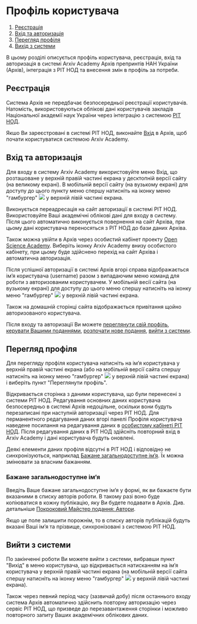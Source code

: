 # Профіль користувача

1. [Реєстрація](user-profile#sign-up)
1. [Вхід та авторизація](user-profile#sign-in)
1. [Перегляд профіля](user-profile#view-profile)
1. [Вихід з системи](user-profile#sign-out)

В цьому розділі описується профіль користувача, реєстрація, вхід та авторизація в системі Arxiv Academy Архів препринтів НАН України (Архів), інтеграція з РІТ НОД та внесення змін в профіль за потреби.

## <a name="sign-up"></a>Реєстрація

Система Архів не передбачає безпосередньої реєстрації користувачів. Натомість, використовуються облікові дані користувачів закладів Національної академії наук України через інтеграцію з системою [РІТ НОД](http://ritnod.icybcluster.org.ua).

Якшо Ви зареєстровані в системі РІТ НОД, виконайте [Вхід](user-profile#sign-in) в Архів, щоб почати користуватися системою Arxiv Academy.

## <a name="sign-in"></a>Вхід та авторизація

Для входу в систему Arxiv Academy використовуйте меню Вхід, що розташоване у верхній правій частині екрана у десктопній версії сайту (на великому екрані).
В мобільній версії сайту (на вузькому екрані) для доступу до цього пункту меню спершу натисніть на іконку меню "гамбургер" <img src="https://raw.githubusercontent.com/FortAwesome/Font-Awesome/6.x/svgs/solid/bars.svg" class="inline-icon"> у верхній лівій частині екрана.

Виконується переадресація на сайт авторизації в системі РІТ НОД. Використовуйте Ваші академічні облікові дані для входу в систему. Після цього автоматично виконується повернення на сайт Архіва, при цьому дані користувача переносяться з РІТ НОД до бази даних Архіва.

Також можна увійти в Архів через особистий кабінет проекту [Open Science Academy](https://opensi.nas.gov.ua/?go_to=portal). Виберіть іконку Arxiv Academy внизу особистого кабінету, при цьому буде здійснено перехід на сайт Архіва і автоматична авторизація.

Після успішної авторизації в системі Архів вгорі справа відображається імʼя користувача (username) разом з випадаючим меню команд для роботи з авторизованим користувачем.
У мобільній весії сайта (на вузькому екрані) для доступу до цього меню спершу натисніть на іконку меню "гамбургер" <img src="https://raw.githubusercontent.com/FortAwesome/Font-Awesome/6.x/svgs/solid/bars.svg" class="inline-icon"> у верхній лівій частині екрана.

Також на домашній сторінці сайта відображається привітання щойно авторизованого користувача.

Після входу та авторизації Ви можете [переглянути свій профіль](user-profile#view-profile), [керувати Вашими поданнями](submissions), [розпочати нове подання](submissions#new-submission), [вийти з системи](user-profile#sign-out).

## <a name="view-profile"></a>Перегляд профіля

Для перегляду профіля користувача натисніть на імʼя користувача у верхній правій частині екрана (або на мобільній версії сайта спершу натисніть на іконку меню "гамбургер" <img src="https://raw.githubusercontent.com/FortAwesome/Font-Awesome/6.x/svgs/solid/bars.svg" class="inline-icon"> у верхній лівій частині екрана) і виберіть пункт "Переглянути профіль".

Відкривається сторінка з даними користувача, що були перенесені з системи РІТ НОД.
Редагування основних даних користувача безпосередньо в системі Архів недоцільне, оскільки вони будуть перезаписані при наступній авторизації через РІТ НОД. Для перманентного редагування даних вгорі панелі Профіля користувача наведене посилання на редагування даних в [особистому кабінеті РІТ НОД](https://profile-user.nas.gov.ua). Після редагування даних в РІТ НОД здійсніть повторний вхід в Arxiv Academy і дані користувача будуть оновлені.

Деякі елементи даних профіля відсутні в РІТ НОД і відповідно не синхронізуються, наприклад [Бажане загальнодоступне ім’я](user-profile#preferred-name). Їх можна змінювати за власним бажанням.

### <a name="preferred-name"></a>Бажане загальнодоступне ім’я

Введіть Ваше бажане загальнодоступне імʼя у формі, як ви бажаєте бути вказаними в списку авторів роботи. В такому разі воно буде копіюватися в кожну публікацію, яку Ви будете подавати в Архів. Див. детальніше [Покроковий Майстер подання: Автори](submission-wizard#authors).

Якщо це поле залишити порожнім, то в списку авторів публікацій будуть вказані Ваші імʼя та прізвище, синхронізовані з системою РІТ НОД.

## <a name="sign-out"></a>Вийти з системи

По закінченні роботи Ви можете вийти з системи, вибравши пункт "Вихід" в меню користувача, що відкривається натисканням на імʼя користувача у верхній правій частині екрана (на мобільній версії сайта спершу натисніть на іконку меню "гамбургер" <img src="https://raw.githubusercontent.com/FortAwesome/Font-Awesome/6.x/svgs/solid/bars.svg" class="inline-icon"> у верхній лівій частині екрана).

Також через певний період часу (зазвичай добу) після останнього входу система Архів автоматично здійснить повторну авторизацію через сервіс РІТ НОД, що призведе до перезавантаження сторінки і можливо повторного запиту Ваших академічних облікових даних.
